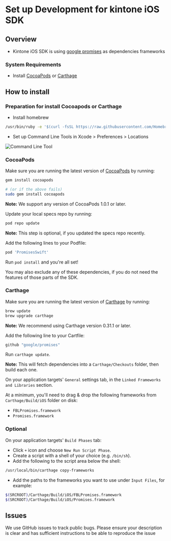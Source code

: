# Set up Development for kintone iOS SDK


## Overview
- Kintone iOS SDK is using [google promises](https://github.com/google/promises) as dependencies frameworks

### System Requirements
- Install [CocoaPods](https://cocoapods.org) or [Carthage](https://github.com/carthage/carthage)

## How to install
### Preparation for install Cocoapods or Carthage
- Install homebrew

```bash
/usr/bin/ruby -e '$(curl -fsSL https://raw.githubusercontent.com/Homebrew/install/master/install)'
```
- Set up Command Line Tools in Xcode > Preferences > Locations

![Command Line Tool](https://raw.githubusercontent.com/kintone/kintone-ios-sdk/master/images/command-line-tools.png)

### CocoaPods

Make sure you are running the latest version of [CocoaPods](https://cocoapods.org) by running:

```bash
gem install cocoapods

# (or if the above fails)
sudo gem install cocoapods
```

**Note:** We support any version of CocoaPods 1.0.1 or later.

Update your local specs repo by running:

```bash
pod repo update
```

**Note:** This step is optional, if you updated the specs repo recently.

Add the following lines to your Podfile:

```ruby
pod 'PromisesSwift'
```

Run `pod install` and you're all set!

You may also exclude any of these dependencies, if you do not need the features of those parts of the SDK.

### Carthage

Make sure you are running the latest version of [Carthage](https://github.com/carthage/carthage) by running:

```bash
brew update
brew upgrade carthage
```

**Note:** We recommend using Carthage version 0.31.1 or later.

Add the following line to your Cartfile:

```bash
github "google/promises"
```

Run `carthage update`.

**Note:** This will fetch dependencies into a `Carthage/Checkouts` folder, then build each one.

On your application targets' `General` settings tab, in the `Linked Frameworks and Libraries` section.

At a minimum, you'll need to drag & drop the following frameworks from `Carthage/Build/iOS` folder on disk:

- `FBLPromises.framework`
- `Promises.framework`


### Optional
On your application targets' `Build Phases` tab:

- Click `+` icon and choose `New Run Script Phase`.
- Create a script with a shell of your choice (e.g. `/bin/sh`).
- Add the following to the script area below the shell:

```bash
/usr/local/bin/carthage copy-frameworks
```

- Add the paths to the frameworks you want to use under `Input Files`, for example:

```bash
$(SRCROOT)/Carthage/Build/iOS/FBLPromises.framework
$(SRCROOT)/Carthage/Build/iOS/Promises.framework
```

## Issues

We use GitHub issues to track public bugs. Please ensure your description is clear and has sufficient instructions to be able to reproduce the issue
